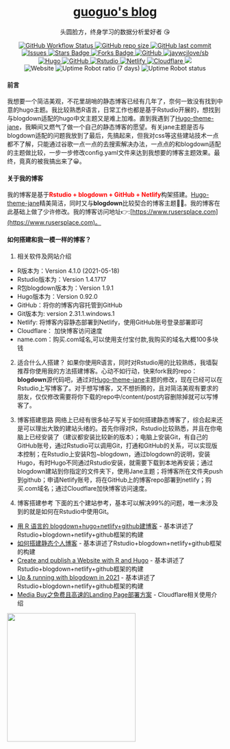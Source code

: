<p align="center">
    <h1 align="center"><a href="https://www.rusersplace.com">guoguo's blog</a></h1>
    <p align="center">头圆脸方，终身学习的数据分析爱好者 😘</p>
</p>

<p align="center">
    <a href="https://github.com/xianmin/hugo-theme-jane" target="_blank">
        <img alt="GitHub Workflow Status" src="https://img.shields.io/badge/blog%20theme-Hugo--theme--jane-orange">
    </a>
    <a href="https://github.com/tony2015116/blogdown" target="_blank">
        <img alt="GitHub repo size" src="https://img.shields.io/github/repo-size/tony2015116/blogdown">
    </a>
    <a href="#">
        <img src="https://img.shields.io/github/last-commit/tony2015116/blogdown" alt="GitHub last commit"/>
    </a>
    <a href="https://github.com/tony2015116/blog_comments" target="_blank">
        <img alt="Issues" src="https://img.shields.io/github/issues/tony2015116/blog_comments" />
    </a>
    <a href="https://github.com/tony2015116/blogdown/stargazers">
        <img src="https://img.shields.io/github/stars/tony2015116/blogdown" alt="Stars Badge"/>
    </a>
    <a href="https://github.com/tony2015116/blogdown/network/members">
        <img src="https://img.shields.io/github/forks/tony2015116/blogdown" alt="Forks Badge"/>
    </a>
    <a href="https://github.com/tony2015116/blogdown" target="_blank">
        <img alt="GitHub" src="https://img.shields.io/github/license/tony2015116/blogdown"/>
    </a>
    <a href="#" target="_blank">
        <img src="https://jaywcjlove.github.io/sb/lang/chinese.svg" alt="jaywcjlove/sb"/>
    </a>
    <br/>
    <a href="#" target="_blank">
        <img src="https://img.shields.io/badge/-Hugo-black?style=flat&logo=Hugo&labelColor=5c5c5c&color=1182c3" alt="Hugo"/>
    </a>
    <a href="#" target="_blank">
        <img src="https://img.shields.io/badge/-GitHub-black?style=flat&logo=GitHub&labelColor=5c5c5c&color=1182c3" alt="GitHub"/>
    </a>
    <a href="#" target="_blank">
        <img src="https://img.shields.io/badge/-Rstudio-black?style=flat&logo=Rstudio&labelColor=5c5c5c&color=1182c3" alt="Rstudio"/>
    </a>
     </a>
    <a href="#" target="_blank">
        <img src="https://img.shields.io/badge/-Netlify-black?style=flat&logo=Netlify&labelColor=5c5c5c&color=1182c3" alt="Netlify"/>
    </a>
    <a href="#" target="_blank">
        <img src="https://img.shields.io/badge/-Cloudflare-black?style=flat&logo=Cloudflare&labelColor=5c5c5c&color=1182c3" alt="Cloudflare"/>
    </a>
    <a href="https://www.name.com/zh-cn/" target="_blank"><img src="https://img.shields.io/badge/domain%20web-name.com-1182c3"></a>
    <br/>
    <img alt="Website" src="https://img.shields.io/website?url=https%3A%2F%2Frusersplace.com">
    <img alt="Uptime Robot ratio (7 days)" src="https://img.shields.io/uptimerobot/ratio/7/m791900776-ed1a1390af61a95b31efa693">
    <img alt="Uptime Robot status" src="https://img.shields.io/uptimerobot/status/m791900776-ed1a1390af61a95b31efa693">
 </p>

<!--- #整段注释
![jaywcjlove/sb](https://jaywcjlove.github.io/sb/lang/chinese.svg) #国旗badge
 <a href="https://github.com/pudongping/pudongping.github.io/pulls" target="_blank"><img alt="GitHub pull requests" src="https://img.shields.io/github/issues-pr/pudongping/pudongping.github.io" /></a> #github pull request badge

#不考虑对齐的badge
![Hugo](https://img.shields.io/badge/-Hugo-black?style=plastic&logo=Hugo&labelColor=5c5c5c&color=1182c3) 
![GitHub](https://img.shields.io/badge/-GitHub-black?style=plastic&logo=GitHub&labelColor=5c5c5c&color=1182c3) 
![Rstudio](https://img.shields.io/badge/-Rstudio-black?style=plastic&logo=Rstudio&labelColor=5c5c5c&color=1182c3) 
![Netlify](https://img.shields.io/badge/-Netlify-black?style=plastic&logo=Netlify&labelColor=5c5c5c&color=1182c3) 
![cloudflare](https://img.shields.io/badge/-Cloudflare-black?style=plastic&logo=Cloudflare&labelColor=5c5c5c&color=1182c3) 
<a href="https://www.name.com/zh-cn/" target="_blank"><img src="https://img.shields.io/badge/website-name.com-1182c3"></a>
 --->

#### **前言**
我想要一个简洁美观，不花里胡哨的静态博客已经有几年了，奈何一致没有找到中意的hugo主题。我比较熟悉R语言，日常工作也都是基于Rstudio开展的，想找到与blogdown适配的hugo中文主题又是难上加难。直到我遇到了[Hugo-theme-jane](https://github.com/xianmin/hugo-theme-jane)，我瞬间又燃气了做一个自己的静态博客的愿望。有关jane主题是否与blogdown适配的问题我放到了最后，先搞起来，但我对css等这些建站技术一点都不了解，只能通过谷歌一点一点的去搜索解决办法，一点点的和blogdown适配的主题做比较，一步一步修改config.yaml文件来达到我想要的博客主题效果。最终，竟真的被我搞出来了😀。

#### **关于我的博客**
我的博客是基于<font color=red>**Rstudio + blogdown + GitHub + Netlify**</font>构架搭建。[Hugo-theme-jane](https://github.com/xianmin/hugo-theme-jane)精美简洁，同时又与**blogdown**比较契合的博客主题👍🏻。我的博客在此基础上做了少许修改。我的博客访问地址:point_right::[https://www.rusersplace.com](https://www.rusersplace.com)。

#### **如何搭建和我一模一样的博客？**
1. 相关软件及网站介绍
- R版本为：Version 4.1.0 (2021-05-18)
- Rstudio版本为：Version 1.4.1717
- R包blogdown版本为：Version 1.9.1
- Hugo版本为：Version 0.92.0
- GitHub：将你的博客内容托管到GitHub
- Git版本为: version 2.31.1.windows.1
- Netlify: 将博客内容静态部署到Netlify，使用GitHub账号登录部署即可
- Cloudflare： 加快博客访问速度
- name.com：购买.com域名,可以使用支付宝付款,我购买的域名大概100多块钱

2. 适合什么人搭建？
如果你使用R语言，同时对Rstudio用的比较熟练，我墙裂推荐你使用我的方法搭建博客。心动不如行动，快来fork我的repo：**blogdown**源代码吧，通过对[Hugo-theme-jane](https://github.com/xianmin/hugo-theme-jane)主题的修改，现在已经可以在Rstudio上写博客了。对于想写博客，又不想折腾的，且对简洁美观有要求的朋友，仅仅修改需要将你下载的repo中/content/post内容删除掉就可以写博客了。

3. 博客搭建思路
网络上已经有很多帖子写关于如何搭建静态博客了，综合起来还是可以理出大致的建站头绪的。首先你得对R，Rstudio比较熟悉，并且在你电脑上已经安装了（建议都安装比较新的版本）；电脑上安装Git，有自己的GitHub账号，通过Rstudio可以调用Git，打通和GitHub的关系，可以实现版本控制；在Rstudio上安装R包~blogdown，通过blogdown的说明，安装Hugo，有时Hugo不同通过Rstudio安装，就需要下载到本地再安装；通过blogdown建站到你指定的文件夹下，使用Jane主题；将博客所在文件夹push到github；申请Netlify账号，将在GitHub上的博客repo部署到netlify；购买.com域名；通过Cloudflare加快博客访问速度。

4. 博客搭建参考
下面的五个建站参考，基本可以解决99%的问题，唯一未涉及到的就是如何在Rstudio中使用Git。
-   [用 R 语言的 blogdown+hugo+netlify+github建博客](https://cosx.org/2018/01/build-blog-with-blogdown-hugo-netlify-github/) - 基本讲述了Rstudio+blogdown+netlify+github框架的构建
-   [如何搭建静态个人博客](https://cosx.org/2018/01/build-blog-with-blogdown-hugo-netlify-github/) - 基本讲述了Rstudio+blogdown+netlify+github框架的构建
-   [Create and publish a Website with R and Hugo](https://cosx.org/2018/01/build-blog-with-blogdown-hugo-netlify-github/) - 基本讲述了Rstudio+blogdown+netlify+github框架的构建
-   [Up & running with blogdown in 2021](https://www.apreshill.com/blog/2020-12-new-year-new-blogdown/) - 基本讲述了Rstudio+blogdown+netlify+github框架的构建
-   [Media Buy之免费且高速的Landing Page部署方案](https://maxjmac.com/affiliate-marketing/high-speed-landing-pages-host/#:~:text=Netlify%E6%9C%AC%E8%BA%AB%E6%98%AF%E4%B8%80%E4%B8%AA%E5%85%8D%E8%B4%B9%E7%9A%84%E9%9D%99%E6%80%81%E7%BD%91%E7%AB%99%E9%83%A8%E7%BD%B2%E6%96%B9%E6%A1%88%EF%BC%8C%E4%B8%BB%E8%A6%81%E6%98%AF%E7%BB%99%E4%B8%AA%E4%BA%BA%E5%8D%9A%E5%AE%A2%E4%BD%BF%E7%94%A8%EF%BC%8C%E6%88%91%E7%9A%84%E5%8D%9A%E5%AE%A2%20https%3A%2F%2Fmaxjmac.com,%E6%9C%80%E5%88%9D%E4%B9%9F%E6%98%AF%E4%BD%BF%E7%94%A8Netlify%E4%BD%9C%E4%B8%BA%E9%83%A8%E7%BD%B2%E6%96%B9%E6%A1%88%E3%80%82%20%E5%AE%83%E6%AF%8F%E4%B8%AA%E6%9C%88%E6%9C%89100GB%E7%9A%84%E5%B8%A6%E5%AE%BD%E9%A2%9D%E5%BA%A6%EF%BC%8C%E7%9C%8B%E4%B8%8A%E5%8E%BB%E5%A5%BD%E5%83%8F%E4%B8%8D%E6%98%AF%E5%BE%88%E5%A4%9F%E7%94%A8%EF%BC%8C%E4%BD%86%E6%98%AF%E5%BD%93%E4%BD%A0%E9%85%8D%E5%90%88CloudFlare%E7%9A%84CDN%E8%BF%9B%E8%A1%8C%E4%BD%BF%E7%94%A8%E7%9A%84%E8%AF%9D%EF%BC%8C100GB%E6%98%AF%E5%AE%8C%E5%85%A8%E8%B6%B3%E5%A4%9F%E7%9A%84%E3%80%82) - Cloudflare相关使用介绍




<a href="https://dun.mianbaoduo.com/@guoguo" target="_blank"><img src="https://img.niucodata.com/dundunfan-bt.png" width="300"></a>
